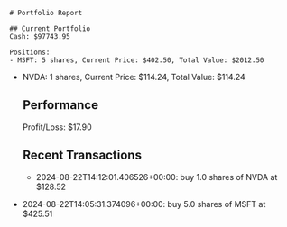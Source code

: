 
    # Portfolio Report

    ## Current Portfolio
    Cash: $97743.95
    
    Positions:
    - MSFT: 5 shares, Current Price: $402.50, Total Value: $2012.50
- NVDA: 1 shares, Current Price: $114.24, Total Value: $114.24

    ## Performance
    Profit/Loss: $17.90

    ## Recent Transactions
    - 2024-08-22T14:12:01.406526+00:00: buy 1.0 shares of NVDA at $128.52
- 2024-08-22T14:05:31.374096+00:00: buy 5.0 shares of MSFT at $425.51
